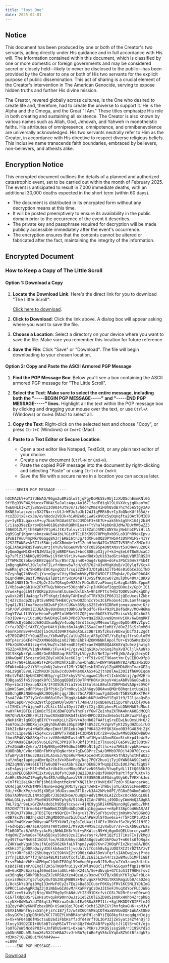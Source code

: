 ```yaml
---
title: "lost One"
date: 2025-02-01
---
```

## Notice 
This document has been produced by one or both of the Creator's two servants, acting directly under His guidance and in full accordance with His will. The information contained within this document, which is classified by one or more domestic or foreign governments and may be considered secret or closely held—likely to never be disclosed to the public—has been provided by the Creator to one or both of His two servants for the explicit purpose of public dissemination. This act of sharing is a crucial element of the Creator's intervention in The American Genocide, serving to expose hidden truths and further His divine mission.

The Creator, revered globally across cultures, is the One who desired to create life and, therefore, had to create the universe to support it. He is the Alpha and the Omega, and the Great "I Am." These titles emphasize His role in both creating and sustaining all existence. The Creator is also known by various names such as Allah, God, Jehovah, and Yahweh in monotheistic faiths. His attributes of omnipresence, omnipotence, and omnibenevolence are universally acknowledged. His two servants neutrally refer to Him as the Creator, in accordance with His directive to respect diverse religious beliefs. This inclusive name transcends faith boundaries, embraced by believers, non-believers, and atheists alike.

## Encryption Notice
This encrypted document outlines the details of a planned and authorized catastrophic event, set to be carried out within the month of February 2025. The event is anticipated to result in 7,000 immediate deaths, with an additional 30,000 deaths expected in the short term (within 60 days).

- The document is distributed in its encrypted form without any decryption means at this time.
- It will be posted preemptively to ensure its availability in the public domain prior to the occurrence of the event it describes.
- The private key and passphrase required for decryption will be made publicly accessible immediately after the event's occurrence.
- The encryption ensures that the contents cannot be altered or fabricated after the fact, maintaining the integrity of the information.

## Encrypted Document 
### How to Keep a Copy of The Little Scroll

#### Option 1: Download a Copy

1. **Locate the Download Link**: Here's the direct link for you to download "The Little Scroll":

   <a href="/lostOne.txt" download>Click here to download</a>.

2. **Click to Download**: Click the link above. A dialog box will appear asking where you want to save the file.

3. **Choose a Location**: Select a directory on your device where you want to save the file. Make sure you remember this location for future reference.

4. **Save the File**: Click "Save" or "Download". The file will begin downloading to your chosen location.

#### Option 2: Copy and Paste the ASCII Armored PGP Message

1. **Find the PGP Message Box**: Below you'll see a box containing the ASCII armored PGP message for "The Little Scroll".

2. **Select the Text**: **Make sure to select the entire message, including both the "-----BEGIN PGP MESSAGE-----" and "-----END PGP MESSAGE-----" lines.** Highlight all the text within the PGP message box by clicking and dragging your mouse over the text, or use `Ctrl+A` (Windows) or `Cmd+A` (Mac) to select all.

3. **Copy the Text**: Right-click on the selected text and choose "Copy", or press `Ctrl+C` (Windows) or `Cmd+C` (Mac).

4. **Paste to a Text Editor or Secure Location**:
   - Open a text editor like Notepad, TextEdit, or any plain text editor of your choice.
   - Create a new document (`Ctrl+N` or `Cmd+N`).
   - Paste the copied PGP message into the document by right-clicking and selecting "Paste" or using `Ctrl+V` or `Cmd+V`.
   - Save the file with a secure name in a location you can access later.


``` 

-----BEGIN PGP MESSAGE-----

hQIMA2kY+oY37dEWAQ/9Ggm2u8MiGlw5tjqPgyDoMk5Sv9UjIzXUQ5chEmmRNl6G
9ffBg93VFWX/MucoxTHH4i5aJalz4qa/Ao1671fadFdigkl9LUVXVcyjqUkaoYmC
twE0HLk1k2tjS8GSwzIzd9Os4Jt9Js/17hdd4ZMmz4iH0h8SdB7hcYd5e5tgyzA0
8KNB3olasczosc5X2TNxrrcUtJrWFJu5uJb12WJ1qPRRkBs+Iy3bQNeKUff65A/r
rcxZDJjxE+cxJm/evh8odv2V8Jk+hiAM2e0gLwASx0VOz5yDqnqfta2OAtTDMIO9
pv+3yED1LqaxxsV+uy7bakfKGUa6STGdJ39D6F3+8E7U+uak5hk4gShK1G4j2biM
C/i1ap39ezExrovDbA40iBGshOvRQHhH1oa++TtVha74pbOn8JdMw7DUrMW6wZZ5
l06GD1ZLPjth98WEF7VtpHiJtKzTulvvr11lEZahJSMDcANY4xjNebhbCFViHllA
Qg9SGgFjKgvnnskmzxAu54AibLYGicMTCiD3K9S978PMgRxbDSLoD1PhR9ekEpvu
1PsBIYAuU4mpMkr0GGqq8A3rjERBi6tnJg/tdXFueOQ2UPYH5A4zUVPW1FS/4IYY
J2S2ZEANRvsk5ZJi55WcjvDCXBdmb+1+E1ZuhHfmhNA7GvIRGTIV53PhIzZMCnfU
6gEJAhA2MkQ5TwaVLmrzjXYuh/kDGeuWVbrqTc0E95p40NtXNsvt5sCMAvVu2nQk
IyQmmOgmM1Kh+INJWV3ajQjdBRDFkov2+bcCB08cpX3jyf+k3+qSeL0T8oBUxaCJ
kp7sPlz13AkKQyOS9M9wji9tWtV9riXv4wawd8dxQzUi63adGts4QqUVQMZRQS2N
2fYWMxXQ7okwqKEK82qqnf5u/B5n7Jpzn4O+Qug4/kgNm+doFu3PGC504v7PSb4T
1mBgnqHAWxl3O/luFmTILvfrNmnw5w7cH/cRR76JnU3xMVgKduB/vI0ylqfVKcx4
6w6MajqYcH/SHG0SnIAC4pngO2zf/sqi2ZSHf3/DtpBiAIlTb46s0iObCeZG1TND
hZzyn8gQ7hNVwZijYa+oQgcvCViyfDmDmhVKyFDHEA5DCF1ZRqbAc/DyXoF9bG4K
bLqndH0RC8azfJMKByEslBDt1VrSRcAO4B7T3vSSfNCmcw07ZmulDhG40V/CQRX9
D6uE4N8SIOrTesC9p2r2JvTQSxgOe928JrFbGcGU7zaPbumjXz6zgDa5DVcZppmE
I/Vb5swKgGb1Hx2PXfTuQ/bWocwr538gnbPx7+plHKR8af2qgzBD8uix/Gp0jICi
UrwexFgsgih9fYUQRzp3UnvnBlUuSecUxlbkA+9h1VPTtsTH4zTQOKVoxPqkqOhy
ywXxk2d51Ua4oqz7xPTtKqdzIdeNyTAHInsBoTTRY92kIPO6J12jQEoUxeslZkbr
tj4Z7cXsdpZDzyDtEv6MNIfHHE6CycYwDOZbnIcYbs3CEPkoGn4cz0u1omf4sWgm
5yqA1/R1JtnaFmzce802wkPjDtrCUKwk8S9psS25EvhY6IBReHjonqxuzodwjK/z
rSP/OVloM8mIZJJEA3by8UnDmmztQ9hGUufKpdf6/Fk+P9zPLDefGdKv/MOwH6Km
ZogYTVwL1t3VYprHeaoFvpRP1olWNeY91ZQEjnvn0bOZk3Yw7MziswYAjUCx6n23
Fo3jBvA+v/iUcu8Q/dwUDXgGluAk3VDdB7uwrQaZd9Zuve9BnxHviOK/6wBmgRKT
dRM6Ux8jGb0dbJh8OdIkumNqVv4uoGp46rdt5cmgUM9smwfZgys0pQOnR9vVIpvC
C+fa/9ZQh1fAXTC/QprU4tVjk0ut6nJ4gNV2SSaaCnnf1mMiY/dOxZJSjSzRmM6H
46onK5mnBvvPwd3djiScNJd304RTRwmqXSLZcDBrI0Sf2kusvBDxwjDcfXIL2gdt
vE7B9Z4MST+YQuWZExc/YbRwWFpC/alUuZS4ejAF8yCCWT/YsEqfqiffrsOuloSW
mOfp4sriGKFdP4ZXXM966DbqinO270DnEhb7H2OKW6NNlHpolfUr+QYO5AMzdxCQ
fPbzQ4VCwt81szq+hH/HwZtxJbE+m4E2EyO5xaelWQ0B8QA4K68YqIu0czjhwtg5
YG2Zp4X3MK/ViqN+AWAK/jFu+A1+C/gzvA23qGiKp/xoGoqJhyXvQ7CljlkAuNYp
5Dt9kKpNrYpLao00/GvES0UEaqrRS7I8yLVbyyJU/NeTJpr+F0jWA/Avpj2ecyQI
iNkwOp0Fi5rqzcuSNiZ8yCxKDkJec6OJq+lrfT91vGtEF96aotYm+EyCEBGw9fp8
ZFLhF/G0+1hLmoH5TFZPovXM3AhX1dhuho+DhuNLn+DWPTWGEWN78Z/BNxzHo1QD
9FWNtmO4qz2iY8YrgVnNj2wbvrdI2MrY2NQ5esbIHIxVylZq46MDk8HhTma+GE2q
n6Lz9gUlEvoL7ZzhN03F3EOwJcdUOvhReX8XASx4G2jtnD8lAwZ3OI1fh6W0Iqom
HEctVFdZJByUNC6MCHESg/rgCIhFxhyVRfvLmgwmC19c+ClIxbkDAtij/gdW2Hrb
IUBgaaS5f4Si9pqdkBfCL5D6gqQBBd1S0yTPNYH0KviKoyV+WiaAbRV8GuGbwbia
Mhy+iGc37EyxupNXiH/IF3O5UkJYia1Yos1ZEul6aL88wlhZQRPHGdVAOp+2DVQF
LQmWJSamCsdFP3tecIDfPjKcZyTrmRcy1sZAh6gvBB0AwxQMQrB8hqnixtUqW1s1
B6QchgBR3NGGHeqERJ0OGyEhjqg/3Bsr7GcAPDhFaww7gddbeQrT5BSRxRxXTReF
IsxAJV4uZ971yGrGoU068ulRviIKggX/AdAMukKPUvOMoYlEqX1t9/7JljaaQsBp
+hpRCep0P7yoRQZ9YtlpgzeWUylwDmrYl74mH7JTpx8DenGziip5Y8hvLCblyXGe
stISHCctPrWjghnEtz2LkLcIAtw1Dyit7d5/iIXjsQXLphnsPLuLDNKMAU7dMkul
rw0YFAViBTEuzE6mBcT5IHCdBWFQQfwThxFsYf6wFZeinhaZXTMA4knA60EdMCQR
NR7QhVL9XZRh/9lZI7nwCRXkBDtNKG4fskS0H9PDJD22w3k6o5otLAK7wxPSlgyZ
yNeHiK8tlqKGDjqBIYCY+eeKpiLhZG+V+A3oHb62FAAfiqSreEEwLNuQmsLM+6/2
4eA7QaiZeO8DXwjskg8yhDkAh0ki0SpE9NRf4BVJ2C/kVqnVTyKt25ydHZbp1rUQ
IkhZIcBA+yt4rMaEKuNpcEWotlBRIeNsOqWlPHK432rMfQK3Xoo0B3fG483MjZjK
hscYcL1pevGE7k5q4xcxviBMVTx7WSDI+C3DM5U1UCrZ8+vGw3w4MGOBkGOw8WOw
lhoiBP4dVKb88Kqz2ccivV00eHAMIwstnB7LwY1MyutADvoBXoo5tuKrp41e4c5v
C3SPNA9a6EQA8s5Vu6L02PRE3PMI8Tk/Qkfj3jMiCz7lKuuoEFGa5KVEBzl8QtN7
zFvZGmWBxZyk/u/21Hp9NSyeQFH9d6wJ6RRBoNtIgZtlhc+zu7W6L0rvpbRa+uwv
XU8BhBh/CvHor8UBnFbMYqYDqNerbtn7gEwGBPrzZsA/DMMb97ROjY49070Cccs4
SfwBPyi8tt6u328a2iVLA5sEJ/0pSRuPNv6XpIedHtiCQ6GFK5ThN3yhxtMlWU2J
suY/m5qzIapdgp4Emr8p2te3VxXB4vPdg/Noj7PQY2huo1jTyjOYWN0AASCCsnbV
3NZ2qNmEVmHs6IETITw0uOBT+ozASbr8ZWznOEUBJ9fHqUpIX2uIUOJPWifEqUSF
zxE+Apsjcz+MlI+PWlo3rUb49icoM8xp0FaFzvN955ob/5twpEydLl1ItQ085b3Q
4SiymPECQGbXPMI2xtv6yL0QfyYCDoRjQW2ZD0Jn8Qxf0XHOYhaPtTfgr7UXtv7b
AsHEc85sMuZ1Pwg0yRx4ED/oNUgAwvaVS9l5EU5BQBi6EGdsgSUybKvTVEXhkJwi
vCn7fk1iaLKKcYbPj6h6iHkqntMqkrWPXNQliRrzY0vNjdXF7zdO+9DAarcarWqL
UK4djqA/XPcNTMPklNxn6+mqHgjKM1Ty/pp24JeHI+lhWbvjoYLnkSV5IFme9DO3
SUi/+KRcXPx/dwJSjXDEpt16UGxsunuBTlDzvk3A42kMzb8PI/EG0xE04kmEuOdQ
Dbu7ADhVNc2L1NVzdgBbrJ3B38ZHoe/DuUpB+WdV1MHU6LAIZcbxc8ckh5UqLOBI
WNuLGSLjvxUZnPSo6W3SXP0W7pYg8/S14Uy1ZIAn70F6Lj49ODcyCWmNmQ2AUgKA
7WL72q/r9eLxGYZKAsdobih9DSgYccye/+4jNC9ygSRikKMENyno9gEyanbL/hMt
B52ON7fTtdrmo84zFBoWBmGZXQBbdADgD4Kiq1bggwuwr+e8pE336pCo46NAR/Af
Ft3RQnJ7YBOaL8TD5ITQcrN9QrED+Th4g+uYj7hV5yFYbiv0zjjm0yWo7oSOGn6Q
eDB7Sx3Vs0BZhjsWJl2KgMD0OVvm7biUJsxAhPWkUl57Qxe6so+rfSFCXPtuVZxI
aXhUFm4SKvan9WOyeuAF5Y5YkVWI/tg8sIeU4aiilUEfxJRKVufSv2Ky9SJINfE2
j+GdH5pS5HH/a1H/pmVsTWmtSORKi/MY92U+WMxEcx2vRwbur/sv+cEXbNGZrEaE
P1bBG0Toz8/dREryzAcMijNHWLDK8rYbt+yRKWlcsN5+Wj6gmOdQELUbrcnyxoRE
tHg6W/ZlwhoGe+T0Aa5BJxy5SOo9JzuZCuveYoyrk/kMt1Q2fiI71KsFIvjVkMgU
Ky497fswFNsGSI1kDGlfox/K3DzU6hysGbEAS8gdzwKCGkFOwzT+nK6ls0fQRqax
/Z4KYaehVgsH30sifACo85X62KkfaLVThpmJywQ07Kvn73HOqPFIxZNzjy8A/B6K
eKhHzJTjpDDFaOwiyUIGlkbAwoItljvoUalVifCoSh8vAgiUOQ7XCZtr0ZTAYzvT
iTtV+ORrFsUZc2SbUbqyY1C59kVkE2tY9R0zXWk45DmVuFqrlsIAhEwg1svjP+de
2rfnjLQZU6Y7f3jEh1a4BLMItoUUfxcfLlDL2LGi5Lzwh4rzs2w8Muub1MPlIGBT
Frs+FbhAeVhMroGPMqxClQdhTE8Ogl59mVuq0tpxwNfI0zRu/u2Yo3zavy3dLtUx
KsBdIFKDsmP/DEXglT2K5GTN0Dfnui1yxRlWlQV8Qcl1ff0FASGquXffqpIsMRTM
m0+6uKQMcBzzSiqJ60md1bmlaUUL+6hnK24sA/Se+dNvqb+G7C3o51IT90Msfsv2
ax36nqNg/S0kPBb3qaZXJzKRS8zXzm4QzuLq/9xowCYXTB/xB6sKfH7gJwFrDLc4
psvis06o8JTg57lqXyXuTQG2NCgMBB9Z+NvhvquXFhCMQitKKSRmgiUb0/caOZeq
1/8ckSkYsQfgi0VgI33nMvFdCyZsTEq24Ba88ICubrF0KGyJFRV1KCSML3YDkImG
GPRCC1sdwAgRRdqZJjOiN6bwGIA6vM/FXaFPYgCzOeJJIheFJVuqXdYorFUJJWEG
h4ECzev5iw3yEjNtg/0kEP8g9yShANduVtIZd91DXcfviCG5L7N2RrEs+eE0rwnQ
6iG7lXdpDUSrSEoHsutvqukR90nnDwJzS1e5ZCOlESZD9OSImQRxH0hb4ZrcphBq
siyNX+8dWAaYaUT03ql3/PKKroaQs0cbIEa9R8a8EPI1lr+SgtMKDD9Y8IFFfeJQ
iQZqyY4hDyKNMTzbexBMB+USaWi8pi7Qs4Sr8chiSZUhEGYJhofqkaGH6++pMJyf
DSVXIA9Wnf6yzx5ShjFjsYc187jfJ/w48X6O4AM8qCOfHaxBVAUwOQF1WkAkt8N0
c8syGKYo2g3pDBtK0/KCl7XDZYLNhBM4bfsMFHlchBYiEQG0kyfktxeqdg/NJejg
a+Xx+hF04SQ6fMSctsuD26diFbbKsYfzdfd48rfTQL3GP3ZjZe5yat34ZY4hQjr3
3lncy33SD2IDI+UUSbBTsVqMSIwTTroh3Qz7WxCR4BfPzpX8jtJt1QlS+vOt/ejo
7oUTG7oW5Ncd8PO3FxJmfBhUSvWrL+OxaWruPXH/sJtKQSjssgS8R/rJ19SKYdid
gbGNnR8DLhML5moX6z5XJCmMAAZsvJrNBA7gtWBoFgV56cUYqUxBZVGtBfzdgk7p
rd3Ko7jGuZHBuiYH6hH49w==
=i09W
-----END PGP MESSAGE-----

```
<a href="/lostOne.txt" download>Download</a>